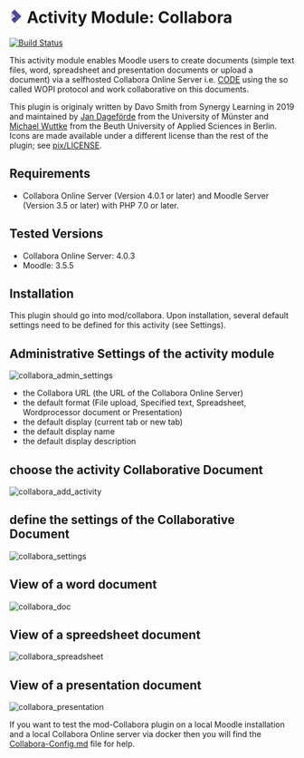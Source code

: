 # ![moodle-mod_collabora](pix/icon.png) Activity Module: Collabora

[![Build Status](https://travis-ci.org/learnweb/moodle-mod_collabora.svg?branch=master)](https://travis-ci.org/learnweb/moodle-mod_collabora)

This activity module enables Moodle users to create documents (simple text files, word, spreadsheet and presentation documents or upload a document) via a selfhosted Collabora Online Server i.e. [CODE](https://www.collaboraoffice.com/code/) using the so called WOPI protocol and work collaborative on this documents.

This plugin is originaly written by Davo Smith from Synergy Learning in 2019 and maintained by [Jan Dageförde](https://github.com/Dagefoerde) from the University of Münster and [Michael Wuttke](https://github.com/moodlebeuth) from the Beuth University of Applied Sciences in Berlin. Icons are made available under a different license than the rest of the plugin; see [pix/LICENSE](pix/LICENSE/).

## Requirements
- Collabora Online Server (Version 4.0.1 or later) and Moodle Server (Version 3.5 or later) with PHP 7.0 or later.

## Tested Versions
- Collabora Online Server: 4.0.3
- Moodle: 3.5.5

## Installation
This plugin should go into mod/collabora. Upon installation, several default settings need to be defined for this activity (see Settings).

## Administrative Settings of the activity module
![collabora_admin_settings](https://user-images.githubusercontent.com/2102425/55971535-f73cbc00-5c81-11e9-844b-26cd08fbb65e.png)

- the Collabora URL (the URL of the Collabora Online Server)
- the default format (File upload, Specified text, Spreadsheet, Wordprocessor document or Presentation)
- the default display (current tab or new tab)
- the default display name
- the default display description

## choose the activity Collaborative Document
![collabora_add_activity](https://user-images.githubusercontent.com/2102425/55971859-93ff5980-5c82-11e9-9a8d-9f813b50d921.png)

## define the settings of the Collaborative Document
![collabora_settings](https://user-images.githubusercontent.com/2102425/55972098-2273db00-5c83-11e9-9c8d-7f715efe8c1b.png)

## View of a word document
![collabora_doc](https://user-images.githubusercontent.com/2102425/55972181-54853d00-5c83-11e9-8b95-4044e54646f7.png)

## View of a spreedsheet document
![collabora_spreadsheet](https://user-images.githubusercontent.com/2102425/55972240-6ebf1b00-5c83-11e9-8cda-554bc5699e8d.png)

## View of a presentation document
![collabora_presentation](https://user-images.githubusercontent.com/2102425/55972302-8e564380-5c83-11e9-9152-b7ea6edeb5a9.png)

If you want to test the mod-Collabora plugin on a local Moodle installation and a local Collabora Online server via docker then you will find the [Collabora-Config.md](https://github.com/learnweb/moodle-mod_collabora/blob/master/Collabora-Config.md) file for help.
